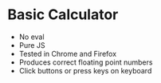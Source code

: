 # Basic Calculator

- No eval
- Pure JS
- Tested in Chrome and Firefox
- Produces correct floating point numbers
- Click buttons or press keys on keyboard